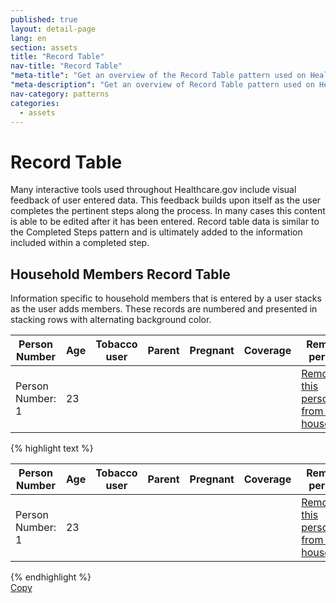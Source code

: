 ```yaml
---
published: true
layout: detail-page
lang: en
section: assets
title: "Record Table"
nav-title: "Record Table"
"meta-title": "Get an overview of the Record Table pattern used on HealthCare.gov"
"meta-description": "Get an overview of Record Table pattern used on HealthCare.gov"
nav-category: patterns
categories:
  - assets
---
```


# Record Table

<div class="intro">
Many interactive tools used throughout Healthcare.gov include visual feedback of user entered data. This feedback builds upon itself as the user completes the pertinent steps along the process. In many cases this content is able to be edited after it has been entered. Record table data is similar to the Completed Steps pattern and is ultimately added to the information included within a completed step.
</div>

<div class="hr"></div>

## Household Members Record Table 

Information specific to household members that is entered by a user stacks as the user adds members. These records are numbered and presented in stacking rows with alternating background color. 

<div class="code-wrapper">
	<div class="preview">
		<div class="record-table">
			<table class="table table-family-summary" id="household-list" summary="Your household members">
				<thead>
					<tr>
						<th scope="col" class="household-number"><span class="sr-only">Person Number</span></th>
						<th scope="col">Age</th>
						<th scope="col">Tobacco user</th>
						<th scope="col">Parent</th>
						<th scope="col">Pregnant</th>
						<th scope="col">Coverage</th>
						<th scope="col"><span class="sr-only">Remove person</span></th>
					</tr>
				</thead>
				<tbody aria-live="assertive" aria-atomic="false" aria-relevant="additions removals">
					<tr data-ng-repeat="member in household.enrollees">
						<td class="household-number">
							<span class="sr-only">Person Number: </span><span id="household-member-number">1</span>
						</td>
						<td>
							<span>23</span>
							<input type="hidden" name="age" value="23">
						</td>
						<td class="yesno" aria label="not a smoker">
							<input type="hidden" name="smoker" value="false">
						</td>
						<td class="yesno yes" aria-label="is a parent">
							<input type="hidden" name="parent" value="true">
						</td>
						<td class="yesno" aria-label="not pregnant">
							<input type="hidden" name="pregnant" value="false">
						</td>
						<td class="yesno" aria-label="does not have health coverage from an employer, Medicaid, CHIP, or Medicare">
							<input type="hidden" name="mec" value="false">
						</td>
						<td aria-flowto="household-list" class="remove-item">
							<a class="btn btn-remove" href="#" title="Remove person" aria-describedby="household-member-number" target="_self"><span class="glyphicon glyphicon-remove" aria-label="remove" aria-controls="household-list" aria-flowto="household-list"></span><span class="small"> <span class="btn-text" role="button">Remove <span class="sr-only"> this person from your household</span></span></span></a>
						</td>
					</tr>
				</tbody>
			</table>
		</div>
	</div>
	<div id="record-table-code">
		{% highlight text %}
<div class="record-table">
<table class="table table-family-summary" id="household-list" summary="Your household members">
	<thead>
		<tr>
			<th scope="col" class="household-number"><span class="sr-only">Person Number</span></th>
			<th scope="col">Age</th>
			<th scope="col">Tobacco user</th>
			<th scope="col">Parent</th>
			<th scope="col">Pregnant</th>
			<th scope="col">Coverage</th>
			<th scope="col"><span class="sr-only">Remove person</span></th>
		</tr>
	</thead>
	<tbody aria-live="assertive" aria-atomic="false" aria-relevant="additions removals">
		<tr data-ng-repeat="member in household.enrollees">
			<td class="household-number">
				<span class="sr-only">Person Number: </span><span id="household-member-number">1</span>
			</td>
			<td>
				<span>23</span>
				<input type="hidden" name="age" value="23">
			</td>
			<td class="yesno" aria label="not a smoker">
				<input type="hidden" name="smoker" value="false">
			</td>
			<td class="yesno yes" aria-label="is a parent">
				<input type="hidden" name="parent" value="true">
			</td>
			<td class="yesno" aria-label="not pregnant">
				<input type="hidden" name="pregnant" value="false">
			</td>
			<td class="yesno" aria-label="does not have health coverage from an employer, Medicaid, CHIP, or Medicare">
				<input type="hidden" name="mec" value="false">
			</td>
			<td aria-flowto="household-list" class="remove-item">
				<a class="btn btn-remove" href="#" title="Remove person" aria-describedby="household-member-number" target="_self"><span class="glyphicon glyphicon-remove" aria-label="remove" aria-controls="household-list" aria-flowto="household-list"></span><span class="small"> <span class="btn-text" role="button">Remove <span class="sr-only"> this person from your household</span></span></span></a>
			</td>
		</tr>
	</tbody>
</table>
<div>
		{% endhighlight %}
	</div>
	<a href="javascript:;" class="copy-button" title="Click to copy me." data-clipboard-target="record-table-code" role="button">Copy</a>
</div>
